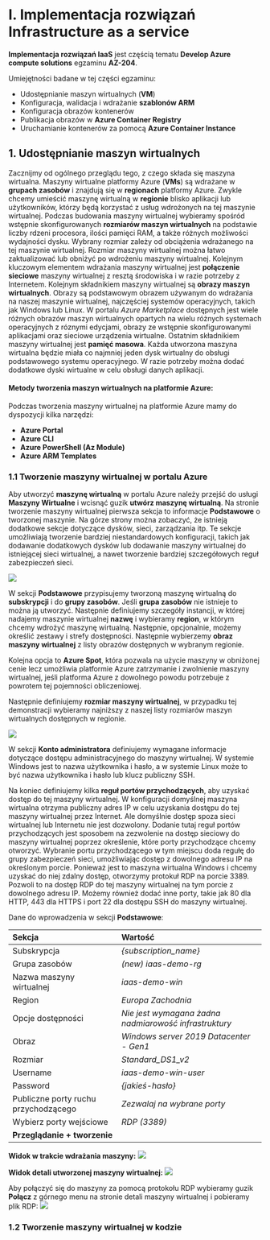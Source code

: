 # I. Implementacja rozwiązań Infrastructure as a service

**Implementacja rozwiązań IaaS** jest częścią tematu **Develop Azure compute solutions** egzaminu **AZ-204**.

Umiejętności badane w tej części egzaminu:
* Udostępnianie maszyn wirtualnych (**VM**)
* Konfiguracja, walidacja i wdrażanie **szablonów ARM**
* Konfiguracja obrazów kontenerów 
* Publikacja obrazów w **Azure Container Registry**
* Uruchamianie kontenerów za pomocą **Azure Container Instance**

## 1. Udostępnianie maszyn wirtualnych
Zacznijmy od ogólnego przeglądu tego, z czego składa się maszyna wirtualna.
Maszyny wirtualne platformy Azure (**VMs**) są wdrażane w **grupach zasobów** i znajdują się w **regionach** platformy Azure. Zwykle chcemy umieścić maszynę wirtualną w **regionie** blisko aplikacji lub użytkowników, którzy będą korzystać z usług wdrożonych na tej maszynie wirtualnej.
Podczas budowania maszyny wirtualnej wybieramy spośród wstępnie skonfigurowanych **rozmiarów maszyn wirtualnych** na podstawie liczby rdzeni procesora, ilości pamięci RAM, a także różnych możliwości wydajności dysku. Wybrany rozmiar zależy od obciążenia wdrażanego na tej maszynie wirtualnej. Rozmiar maszyny wirtualnej można łatwo zaktualizować lub obniżyć po wdrożeniu maszyny wirtualnej. 
Kolejnym kluczowym elementem wdrażania maszyny wirtualnej jest **połączenie sieciowe** maszyny wirtualnej z resztą środowiska i w razie potrzeby z Internetem. Kolejnym składnikiem maszyny wirtualnej są **obrazy maszyn wirtualnych**. Obrazy są podstawowym obrazem używanym do wdrażania na naszej maszynie wirtualnej, najczęściej systemów operacyjnych, takich jak Windows lub Linux. W portalu *Azure Marketplace* dostępnych jest wiele różnych obrazów maszyn wirtualnych opartych na wielu różnych systemach operacyjnych z róznymi edycjami, obrazy ze wstępnie skonfigurowanymi aplikacjami oraz sieciowe urządzenia wirtualne. 
Ostatnim składnikiem maszyny wirtualnej jest **pamięć masowa**. Każda utworzona maszyna wirtualna będzie miała co najmniej jeden dysk wirtualny do obsługi podstawowego systemu operacyjnego. W razie potrzeby można dodać dodatkowe dyski wirtualne w celu obsługi danych aplikacji. 

#### Metody tworzenia maszyn wirtualnych na platformie Azure:
Podczas tworzenia maszyny wirtualnej na platformie Azure mamy do dyspozycji kilka narzędzi:
* **Azure Portal** 
* **Azure CLI** 
* **Azure PowerShell (Az Module)**
* **Azure ARM Templates**

### 1.1 Tworzenie maszyny wirtualnej w portalu Azure
Aby utworzyć **maszynę wirtualną** w portalu Azure należy przejść do usługi **Maszyny Wirtualne** i wcisnąć guzik **utwórz maszynę wirtualną**.
Na stronie tworzenie maszyny wirtualnej pierwsza sekcja to informacje **Podstawowe** o tworzonej maszynie. Na górze strony można zobaczyć, że istnieją dodatkowe sekcje dotyczące dysków, sieci, zarządzania itp. Te sekcje umożliwiają tworzenie bardziej niestandardowych konfiguracji, takich jak dodawanie dodatkowych dysków lub dodawanie maszyny wirtualnej do istniejącej sieci wirtualnej, a nawet tworzenie bardziej szczegółowych reguł zabezpieczeń sieci.

![](pic/vm-portal-details-1.png)

W sekcji **Podstawowe** przypisujemy tworzoną maszynę wirtualną do **subskrypcji** i do **grupy zasobów**. Jeśli **grupa zasobów** nie istnieje to można ją utworzyć. 
Następnie definiujemy szczegóły instancji, w której nadajemy maszynie wirtualnej **nazwę** i wybieramy **region**, w którym chcemy wdrożyć maszynę wirtualną. Następnie, opcjonalnie, możemy określić zestawy i strefy dostępności. Następnie wybierzemy **obraz maszyny wirtualnej** z listy obrazów dostępnych w wybranym regionie.

Kolejna opcja to **Azure Spot**, która pozwala na użycie maszyny w obniżonej cenie lecz umożliwia platformie Azure zatrzymanie i zwolnienie maszyny wirtualnej, jeśli platforma Azure z dowolnego powodu potrzebuje z powrotem tej pojemności obliczeniowej.

Następnie definiujemy **rozmiar maszyny wirtualnej**, w przypadku tej demonstracji wybieramy najniższy z naszej listy rozmiarów maszyn wirtualnych dostępnych w regionie.

![](pic/vm-portal-details-2.png)

W sekcji **Konto administratora** definiujemy wymagane informacje dotyczące dostępu administracyjnego do maszyny wirtualnej. W systemie Windows jest to nazwa użytkownika i hasło, a w systemie Linux może to być nazwa użytkownika i hasło lub klucz publiczny SSH.

Na koniec definiujemy kilka **reguł portów przychodzących**, aby uzyskać dostęp do tej maszyny wirtualnej. W konfiguracji domyślnej maszyna wirtualna otrzyma publiczny adres IP w celu uzyskania dostępu do tej maszyny wirtualnej przez Internet. Ale domyślnie dostęp spoza sieci wirtualnej lub Internetu nie jest dozwolony. Dodanie tutaj reguł portów przychodzących jest sposobem na zezwolenie na dostęp sieciowy do maszyny wirtualnej poprzez określenie, które porty przychodzące chcemy otworzyć. Wybranie portu przychodzącego w tym miejscu doda regułę do grupy zabezpieczeń sieci, umożliwiając dostęp z dowolnego adresu IP na określonym porcie. Ponieważ jest to maszyna wirtualna Windows i chcemy uzyskać do niej zdalny dostęp, otworzymy protokuł RDP na porcie 3389. Pozwoli to na dostęp RDP do tej maszyny wirtualnej na tym porcie z dowolnego adresu IP. Możemy również dodać inne porty, takie jak 80 dla HTTP, 443 dla HTTPS i port 22 dla dostępu SSH do maszyny wirtualnej.

Dane do wprowadzenia w sekcji **Podstawowe**:

| Sekcja       | Wartość       |
|:----------------|:---------------|
| Subskrypcja | *{subscription_name}* |
| Grupa zasobów | *(new) iaas-demo-rg* |
| Nazwa maszyny wirtualnej | *iaas-demo-win* |
| Region | *Europa Zachodnia* |
| Opcje dostępności | *Nie jest wymagana żadna nadmiarowość infrastruktury* |
| Obraz | *Windows server 2019 Datacenter - Gen1* |
| Rozmiar | *Standard_DS1_v2* |
| Username | *iaas-demo-win-user* |
| Password | *{jakieś-hasło}* |
| Publiczne porty ruchu przychodzącego | *Zezwalaj na wybrane porty* |
| Wybierz porty wejściowe | *RDP (3389)* |
| **Przeglądanie + tworzenie** |  |

**Widok w trakcie wdrażania maszyny:**
![](pic/vm-portal-success.png)

**Widok detali utworzonej maszyny wirtualnej:**
![](pic/vm-portal-vm-view.png)

Aby połączyć się do maszyny za pomocą protokołu RDP wybieramy guzik **Połącz** z górnego menu na stronie detali maszyny wirtualnej i pobieramy plik RDP:
![](pic/vm-portal-vm-view-rdp-connect.png)

### 1.2 Tworzenie maszyny wirtualnej w kodzie